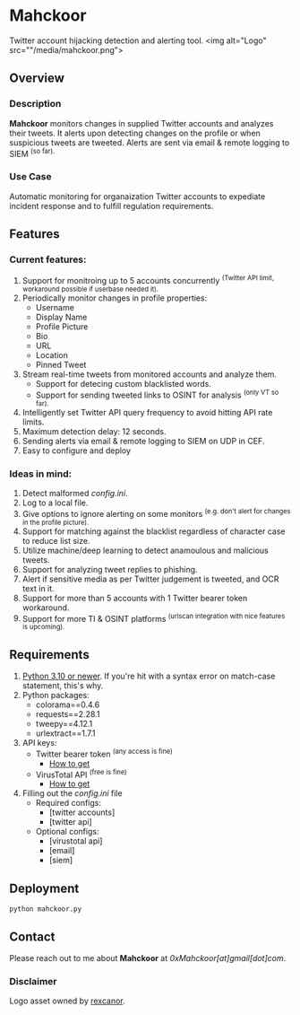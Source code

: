 # Mahckoor
Twitter account hijacking detection and alerting tool.
<picture>
  <source media="(prefers-color-scheme: dark)" srcset="https://user-images.githubusercontent.com/25423296/163456776-7f95b81a-f1ed-45f7-b7ab-8fa810d529fa.png">
  <source media="(prefers-color-scheme: light)" srcset="/media/mahckoor.png">
  <img alt="Logo" src=""/media/mahckoor.png">
</picture>

## Overview
### Description
**Mahckoor** monitors changes in supplied Twitter accounts and analyzes their tweets. It alerts upon detecting changes on the profile or when suspicious tweets are tweeted. Alerts are sent via email & remote logging to SIEM <sup>(so far).</sup>
### Use Case
Automatic monitoring for organaization Twitter accounts to expediate incident response and to fulfill regulation requirements.
## Features
### Current features:
1. Support for monitroing up to 5 accounts concurrently <sup>(Twitter API limit, workaround possible if userbase needed it).</sup>
2. Periodically monitor changes in profile properties:
   - Username
   - Display Name
   - Profile Picture
   - Bio
   - URL
   - Location
   - Pinned Tweet
3. Stream real-time tweets from monitored accounts and analyze them.
   - Support for detecing custom blacklisted words.
   - Support for sending tweeted links to OSINT for analysis <sup>(only VT so far).</sup>
6. Intelligently set Twitter API query frequency to avoid hitting API rate limits.
7. Maximum detection delay: 12 seconds.
8. Sending alerts via email & remote logging to SIEM on UDP in CEF.
9. Easy to configure and deploy
### Ideas in mind:
1. Detect malformed *config.ini*.
2. Log to a local file.
3. Give options to ignore alerting on some monitors <sup>(e.g. don't alert for changes in the profile picture).</sup>
4. Support for matching against the blacklist regardless of character case to reduce list size.
5. Utilize machine/deep learning to detect anamoulous and malicious tweets.
6. Support for analyzing tweet replies to phishing.
7. Alert if sensitive media as per Twitter judgement is tweeted, and OCR text in it.
8. Support for more than 5 accounts with 1 Twitter bearer token workaround.
9. Support for more TI & OSINT platforms <sup>(urlscan integration with nice features is upcoming).</sup>
## Requirements
1. <ins>Python 3.10 or newer</ins>. If you're hit with a syntax error on match-case statement, this's why.
2. Python packages:
   - colorama==0.4.6
   - requests==2.28.1
   - tweepy==4.12.1
   - urlextract==1.7.1
2. API keys:
   - Twitter bearer token <sup>(any access is fine)</sup>
      - [How to get](https://developer.twitter.com/en/docs/tutorials/step-by-step-guide-to-making-your-first-request-to-the-twitter-api-v2)
   - VirusTotal API <sup>(free is fine)</sup>
      - [How to get](https://support.virustotal.com/hc/en-us/articles/115002088769-Please-give-me-an-API-key)
3. Filling out the *config.ini* file
   - Required configs:
      - [twitter accounts]
      - [twitter api]
   - Optional configs:
      - [virustotal api]
      - [email]
      - [siem]
## Deployment
   ```
   python mahckoor.py
   ```
## Contact
Please reach out to me about **Mahckoor** at *0xMahckoor\[at]gmail\[dot]com*.
### Disclaimer
Logo asset owned by [rexcanor](https://www.vecteezy.com/members/rexcanor).
